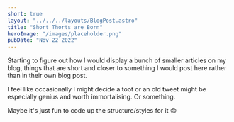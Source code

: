 ```yaml
---
short: true
layout: "../../../layouts/BlogPost.astro"
title: "Short Thorts are Born"
heroImage: "/images/placeholder.png"
pubDate: "Nov 22 2022"
---
```


Starting to figure out how I would display a bunch of smaller articles on my blog, things that are short and closer to something I would post here rather than in their own blog post.

I feel like occasionally I might decide a toot or an old tweet might be especially genius and worth immortalising. Or something.

Maybe it's just fun to code up the structure/styles for it 😊
